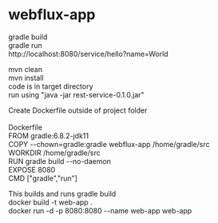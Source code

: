 # webflux-app

<p>
gradle build <br/>
gradle run <br/>
http://localhost:8080/service/hello?name=World <br/>
</p>
<p>
mvn clean <br/>
mvn install <br/>
code is in target directory <br/>
run using "java -jar rest-service-0.1.0.jar" <br/>
</p>

<p>
Create Dockerfile outside of project folder <br/>
 <br/>
Dockerfile<br/>
FROM gradle:6.8.2-jdk11  <br/>
COPY --chown=gradle:gradle webflux-app /home/gradle/src  <br/>
WORKDIR /home/gradle/src  <br/>
RUN gradle build --no-daemon  <br/>
EXPOSE 8080  <br/>
CMD ["gradle","run"]  <br/>
  
</p>
<p>
This builds and runs gradle build <br/>
docker build -t web-app .  <br/>
docker run -d -p 8080:8080 --name web-app web-app <br/>
</p>
